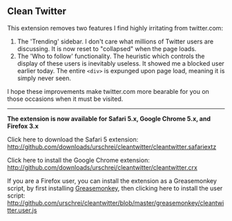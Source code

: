 ## Clean Twitter ##

This extension removes two features I find highly irritating from twitter.com:

1. The 'Trending' sidebar. I don't care what millions of Twitter users are discussing. It is now reset to "collapsed" when the page loads.
2. The 'Who to follow' functionality. The heuristic which controls the display of these users is inevitably useless. It showed me a blocked user earlier today. The entire `<div>` is expunged upon page load, meaning it is simply never seen.

I hope these improvements make twitter.com more bearable for you on those occasions when it must be visited.  

---  
**The extension is now available for Safari 5.x, Google Chrome 5.x, and Firefox 3.x**  

Click here to download the Safari 5 extension:  
<http://github.com/downloads/urschrei/cleantwitter/cleantwitter.safariextz>

Click here to install the Google Chrome extension:  
<http://github.com/downloads/urschrei/cleantwitter/cleantwitter.crx>

If you are a Firefox user, you can install the extension as a Greasemonkey script, by first installing [Greasemonkey], then clicking here to install the user script:  
<http://github.com/urschrei/cleantwitter/blob/master/greasemonkey/cleantwitter.user.js>

[Greasemonkey]: https://addons.mozilla.org/en-US/firefox/addon/748/